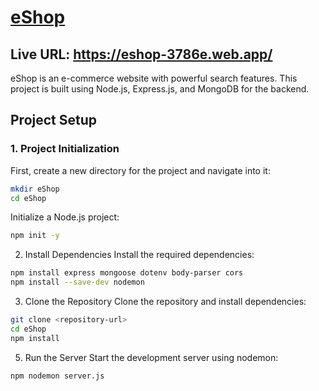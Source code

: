 # [eShop](https://eshop-3786e.web.app/)
## Live URL: https://eshop-3786e.web.app/

eShop is an e-commerce website with powerful search features. This project is built using Node.js, Express.js, and MongoDB for the backend.

## Project Setup

### 1. Project Initialization

First, create a new directory for the project and navigate into it:

```bash
mkdir eShop
cd eShop
```

Initialize a Node.js project:
```bash
npm init -y

```

2. Install Dependencies
Install the required dependencies:

```bash
npm install express mongoose dotenv body-parser cors
npm install --save-dev nodemon

```

3. Clone the Repository
Clone the repository and install dependencies:

```bash
git clone <repository-url>
cd eShop
npm install


```

5. Run the Server
Start the development server using nodemon:

```bash
npm nodemon server.js


```
